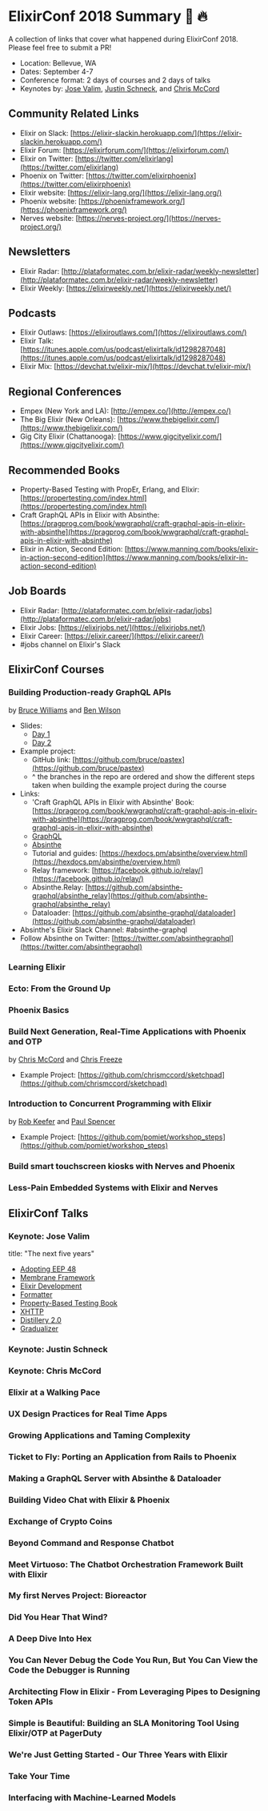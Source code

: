 # ElixirConf 2018 Summary 🐥 🔥

A collection of links that cover what happened during ElixirConf 2018. Please
feel free to submit a PR!

- Location: Bellevue, WA
- Dates: September 4-7
- Conference format: 2 days of courses and 2 days of talks
- Keynotes by: [Jose Valim](https://github.com/josevalim), [Justin Schneck](https://github.com/mobileoverlord), and [Chris McCord](https://github.com/chrismccord)

## Community Related Links
- Elixir on Slack: [https://elixir-slackin.herokuapp.com/](https://elixir-slackin.herokuapp.com/)
- Elixir Forum: [https://elixirforum.com/](https://elixirforum.com/)
- Elixir on Twitter: [https://twitter.com/elixirlang](https://twitter.com/elixirlang)
- Phoenix on Twitter: [https://twitter.com/elixirphoenix](https://twitter.com/elixirphoenix)
- Elixir website: [https://elixir-lang.org/](https://elixir-lang.org/)
- Phoenix website: [https://phoenixframework.org/](https://phoenixframework.org/)
- Nerves website: [https://nerves-project.org/](https://nerves-project.org/)

## Newsletters
- Elixir Radar: [http://plataformatec.com.br/elixir-radar/weekly-newsletter](http://plataformatec.com.br/elixir-radar/weekly-newsletter)
- Elixir Weekly: [https://elixirweekly.net/](https://elixirweekly.net/)

## Podcasts
- Elixir Outlaws: [https://elixiroutlaws.com/](https://elixiroutlaws.com/)
- Elixir Talk: [https://itunes.apple.com/us/podcast/elixirtalk/id1298287048](https://itunes.apple.com/us/podcast/elixirtalk/id1298287048)
- Elixir Mix: [https://devchat.tv/elixir-mix/](https://devchat.tv/elixir-mix/)

## Regional Conferences
- Empex (New York and LA): [http://empex.co/](http://empex.co/)
- The Big Elixir (New Orleans): [https://www.thebigelixir.com/](https://www.thebigelixir.com/)
- Gig City Elixir (Chattanooga): [https://www.gigcityelixir.com/](https://www.gigcityelixir.com/)

## Recommended Books
- Property-Based Testing with PropEr, Erlang, and Elixir: [https://propertesting.com/index.html](https://propertesting.com/index.html)
- Craft GraphQL APIs in Elixir with Absinthe: [https://pragprog.com/book/wwgraphql/craft-graphql-apis-in-elixir-with-absinthe](https://pragprog.com/book/wwgraphql/craft-graphql-apis-in-elixir-with-absinthe)
- Elixir in Action, Second Edition: [https://www.manning.com/books/elixir-in-action-second-edition](https://www.manning.com/books/elixir-in-action-second-edition)

## Job Boards
- Elixir Radar: [http://plataformatec.com.br/elixir-radar/jobs](http://plataformatec.com.br/elixir-radar/jobs)
- Elixir Jobs: [https://elixirjobs.net/](https://elixirjobs.net/)
- Elixir Career: [https://elixir.career/](https://elixir.career/)
- #jobs channel on Elixir's Slack

## ElixirConf Courses

### Building Production-ready GraphQL APIs
by [Bruce Williams](https://github.com/bruce) and [Ben
Wilson](https://github.com/benwilson512)

- Slides:
    + [Day 1](http://slides.com/wbruce/production-ready-graphql-1)
    + [Day 2](http://slides.com/wbruce/production-ready-graphql-2)
- Example project:
    + GitHub link: [https://github.com/bruce/pastex](https://github.com/bruce/pastex)
    + ^ the branches in the repo are ordered and show the different steps taken when building the example project during the course
- Links:
    + 'Craft GraphQL APIs in Elixir with Absinthe' Book: [https://pragprog.com/book/wwgraphql/craft-graphql-apis-in-elixir-with-absinthe](https://pragprog.com/book/wwgraphql/craft-graphql-apis-in-elixir-with-absinthe)
    + [GraphQL](https://facebook.github.io/graphql/)
    + [Absinthe](http://absinthe-graphql.org/)
    + Tutorial and guides: [https://hexdocs.pm/absinthe/overview.html](https://hexdocs.pm/absinthe/overview.html)
    + Relay framework: [https://facebook.github.io/relay/](https://facebook.github.io/relay/)
    + Absinthe.Relay: [https://github.com/absinthe-graphql/absinthe_relay](https://github.com/absinthe-graphql/absinthe_relay)
    + Dataloader: [https://github.com/absinthe-graphql/dataloader](https://github.com/absinthe-graphql/dataloader)
- Absinthe's Elixir Slack Channel: #absinthe-graphql
- Follow Absinthe on Twitter: [https://twitter.com/absinthegraphql](https://twitter.com/absinthegraphql)

### Learning Elixir
### Ecto: From the Ground Up
### Phoenix Basics
### Build Next Generation, Real-Time Applications with Phoenix and OTP
by [Chris McCord](https://github.com/chrismccord) and [Chris Freeze](https://github.com/cjfreeze)

- Example Project: [https://github.com/chrismccord/sketchpad](https://github.com/chrismccord/sketchpad)

### Introduction to Concurrent Programming with Elixir
by [Rob Keefer](https://github.com/rbkeefer) and [Paul Spencer](https://github.com/spencepd)

- Example Project: [https://github.com/pomiet/workshop_steps](https://github.com/pomiet/workshop_steps)

### Build smart touchscreen kiosks with Nerves and Phoenix
### Less-Pain Embedded Systems with Elixir and Nerves

## ElixirConf Talks

### Keynote: Jose Valim
title: "The next five years"

- [Adopting EEP 48](https://github.com/elixir-lang/elixir/issues/7198)
- [Membrane Framework](https://www.membraneframework.org/)
- [Elixir Development](https://elixir-lang.org/development.html)
- [Formatter](https://hexdocs.pm/mix/master/Mix.Tasks.Format.html)
- [Property-Based Testing Book](https://pragprog.com/book/fhproper/property-based-testing-with-proper-erlang-and-elixir)
- [XHTTP](https://github.com/ericmj/xhttp)
- [Distillery 2.0](https://dockyard.com/blog/2018/08/23/announcing-distillery-2-0)
- [Gradualizer](https://github.com/josefs/Gradualizer)

### Keynote: Justin Schneck
### Keynote:  Chris McCord
### Elixir at a Walking Pace
### UX Design Practices for Real Time Apps
### Growing Applications and Taming Complexity
### Ticket to Fly: Porting an Application from Rails to Phoenix
### Making a GraphQL Server with Absinthe & Dataloader
### Building Video Chat with Elixir & Phoenix
### Exchange of Crypto Coins
### Beyond Command and Response Chatbot
### Meet Virtuoso: The Chatbot Orchestration Framework Built with Elixir
### My first Nerves Project: Bioreactor
### Did You Hear That Wind?
### A Deep Dive Into Hex
### You Can Never Debug the Code You Run, But You Can View the Code the Debugger is Running
### Architecting Flow in Elixir - From Leveraging Pipes to Designing Token APIs
### Simple is Beautiful: Building an SLA Monitoring Tool Using Elixir/OTP at PagerDuty
### We're Just Getting Started - Our Three Years with Elixir
### Take Your Time
### Interfacing with Machine-Learned Models
